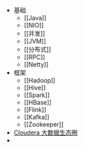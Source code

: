 - 基础
	- [[Java]]
	- [[NIO]]
	- [[并发]]
	- [[JVM]]
	- [[分布式]]
	- [[RPC]]
	- [[Netty]]
- 框架
	- [[Hadoop]]
	- [[Hive]]
	- [[Spark]]
	- [[HBase]]
	- [[Flink]]
	- [[Kafka]]
	- [[Zookeeper]]
- [Cloudera 大数据生态圈](https://www.cloudera.com/)
-